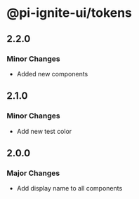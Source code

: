 # @pi-ignite-ui/tokens

## 2.2.0

### Minor Changes

- Added new components

## 2.1.0

### Minor Changes

- Add new test color

## 2.0.0

### Major Changes

- Add display name to all components
